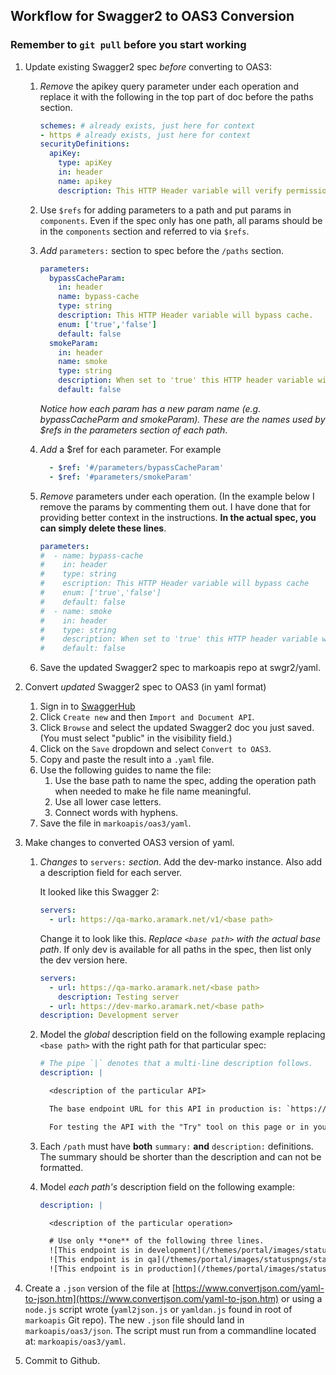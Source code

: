 ## Workflow for Swagger2 to OAS3 Conversion

### Remember to `git pull` before you start working

1. Update existing Swagger2 spec *before* converting to OAS3:

   1. *Remove* the apikey query parameter under each operation and replace it with the following in the top part of doc before the paths section.

      ```yaml
      schemes: # already exists, just here for context
      - https # already exists, just here for context
      securityDefinitions:
        apiKey:
          type: apiKey
          in: header
          name: apikey
          description: This HTTP Header variable will verify permissions.
      ```
      
   1. Use `$refs` for adding parameters to a path and put params in `components`. Even if the spec only has one path, all params should be in the `components` section and referred to via `$refs`.

	1. *Add* `parameters:` section to spec before the `/paths` section.   

	   ```yaml
	   parameters:
	     bypassCacheParam:
	       in: header
	       name: bypass-cache
	       type: string
	       description: This HTTP Header variable will bypass cache.
	       enum: ['true','false']
	       default: false
	     smokeParam:
	       in: header
	       name: smoke
	       type: string
	       description: When set to 'true' this HTTP header variable will route the API call to the Integration testing environment.  Only applicable in QA.
	       default: false
	   ```
	   *Notice how each param has a new param name (e.g. bypassCacheParm and smokeParam). These are the names used by $refs in the parameters section of each path*.

	1. *Add* a $ref for each parameter. For example

	   ```yaml	   
	     - $ref: '#/parameters/bypassCacheParam'
	     - $ref: '#parameters/smokeParam'
	   ```
	   
	1. *Remove* parameters under each operation. (In the example below I remove the params by commenting them out. I have done that for providing better context in the instructions. __In the actual spec, you can simply delete these lines__.

	   ```yaml
	   parameters:
	   #  - name: bypass-cache
	   #    in: header
	   #    type: string
	   #    escription: This HTTP Header variable will bypass cache
	   #    enum: ['true','false']
	   #    default: false
	   #  - name: smoke
	   #    in: header
	   #    type: string
	   #    description: When set to 'true' this HTTP header variable will route the API call to the Integration testing environment.  Only applicable in QA.
	   #    default: false
	   ```

   1. Save the updated Swagger2 spec to markoapis repo at swgr2/yaml.
   
1. Convert *updated* Swagger2 spec to OAS3 (in yaml format)
    1. Sign in to [SwaggerHub](https://app.swaggerhub.com/login)
    1. Click `Create new` and then `Import and Document API`.
    1. Click `Browse` and select the updated Swagger2 doc you just saved. (You must select "public" in the visibility field.) 
    1. Click on the `Save` dropdown and select `Convert to OAS3`.
    1. Copy and paste the result into a `.yaml` file.
    1. Use the following guides to name the file:
        1. Use the base path to name the spec, adding the operation path when needed to make he file name meaningful.
        2. Use all lower case letters.
        3. Connect words with hyphens.
    1. Save the file in `markoapis/oas3/yaml`.

1. Make changes to converted OAS3 version of yaml. 

    1. *Changes* to `servers:` *section*. 
       Add the dev-marko instance. Also add a description field for each server.
       
       It looked like this Swagger 2:
       
       ```yaml
       servers:
         - url: https://qa-marko.aramark.net/v1/<base path>
       ```
       
       Change it to look like this.  *Replace `<base path>` with the actual base path*.  If only dev is available for all paths in the spec, then list only the dev version here. 
       
       
       ```yaml
       servers:
         - url: https://qa-marko.aramark.net/<base path>
           description: Testing server
      	 - url: https://dev-marko.aramark.net/<base path>
	   description: Development server
       ```
   
    2. Model the *global* description field on the following example replacing `<base path>` with the right path for that particular spec:

       ```yaml
       # The pipe `|` denotes that a multi-line description follows.
       description: | 
       
         <description of the particular API>
       
         The base endpoint URL for this API in production is: `https://marko.aramark.net/v1/<base path>`.
       
         For testing the API with the "Try" tool on this page or in your app, use either our testing server "qa-marko" or our development server "dev-marko".
       ```
    
    3. Each `/path` must have **both** `summary:` **and** `description:` definitions. The summary should be shorter than the description and can not be formatted.

    4. Model *each path's* description field on the following example:
    
       ```yaml
       description: |
   
         <description of the particular operation>
       
         # Use only **one** of the following three lines. 
         ![This endpoint is in development](/themes/portal/images/statuspngs/statusdev.png)
         ![This endpoint is in qa](/themes/portal/images/statuspngs/statusqa.png)
         ![This endpoint is in production](/themes/portal/images/statuspngs/statusprod.png)
       ```
    
1. Create a `.json` version of the file at [https://www.convertjson.com/yaml-to-json.htm](https://www.convertjson.com/yaml-to-json.htm) or using a `node.js` script wrote (`yaml2json.js` or `yamldan.js` found in root of `markoapis` Git repo). The new `.json` file should land in `markoapis/oas3/json`. The script must run from a commandline located at: `markoapis/oas3/yaml`.

1. Commit to Github.


